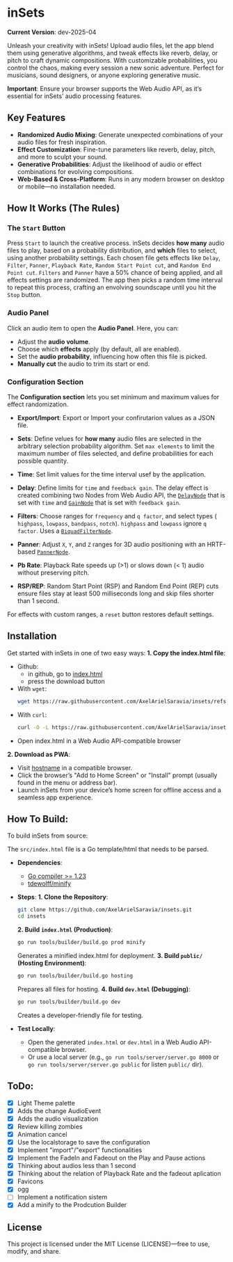 # inSets
**Current Version**: dev-2025-04

Unleash your creativity with inSets! Upload audio files, let the app blend them
using generative algorithms, and tweak effects like reverb, delay, or pitch to
craft dynamic compositions. With customizable probabilities, you control the
chaos, making every session a new sonic adventure. Perfect for musicians, sound
designers, or anyone exploring generative music.

**Important**: Ensure your browser supports the Web Audio API, as it’s essential
for inSets’ audio processing features.

## Key Features
* **Randomized Audio Mixing**: Generate unexpected combinations of your audio
files for fresh inspiration.
* **Effect Customization**: Fine-tune parameters like reverb, delay, pitch, and more to sculpt your sound.
* **Generative Probabilities**: Adjust the likelihood of audio or effect combinations for evolving compositions.
* **Web-Based & Cross-Platform**: Runs in any modern browser on desktop or mobile—no installation needed.


## How It Works (The Rules)

### The `Start` Button
Press `Start` to launch the creative process. inSets decides **how many** audio
files to play, based on a probability distribution, and **which** files to
select, using another probability settings. Each chosen file gets effects like
`Delay`, `Filter`, `Panner`, `Playback Rate`, `Random Start Point cut`, and
`Random End Point cut`. `Filters` and `Panner` have a 50% chance of being
applied, and all effects settings are randomized. The app then picks a random
time interval to repeat this process, crafting an envolving soundscape until you
hit the `Stop` button.

### Audio Panel
Click an audio item to open the **Audio Panel**. Here, you can:
* Adjust the **audio volume**.
* Choose which **effects** apply (by default, all are enabled).
* Set the **audio probability**, influencing how often this file is picked.
* **Manually cut** the audio to trim its start or end.

### Configuration Section
The **Configuration section** lets you set minimum and maximum values for effect
randomization.

* **Export/Import**: Export or Import your confirutarion values as a JSON file.

* **Sets**: Define velues for **how many** audio files are selected in the
arbitrary selection probability algorithm. Set `max elements` to limit the
maximum number of files selected, and define probabilities for each possible
quantity.

* **Time**: Set limit values for the time interval usef by the application.

* **Delay**: Define limits for `time` and `feedback gain`. The delay effect is
created combining two Nodes from Web Audio API, the [`DelayNode`](https://developer.mozilla.org/en-US/docs/Web/API/DelayNode)
that is set with `time` and [`GainNode`](https://developer.mozilla.org/en-US/docs/Web/API/GainNode)
that is set with `feedback gain`.

* **Filters**: Choose ranges for `frequency` and `q factor`, and select types (
`highpass`, `lowpass`, `bandpass`, `notch`). `highpass` and `lowpass` ignore
`q factor`. Uses a [`BiquadFilterNode`](https://developer.mozilla.org/en-US/docs/Web/API/BiquadFilterNode).

* **Panner**: Adjust `X`, `Y`, and `Z` ranges for 3D audio positioning with an
HRTF-based [`PannerNode`](https://developer.mozilla.org/en-US/docs/Web/API/PannerNode).

* **Pb Rate**: Playback Rate speeds up (>1) or slows down (< 1) audio without
preserving pitch.

* **RSP/REP**: Random Start Point (RSP) and Random End Point (REP) cuts ensure
files stay at least 500 milliseconds long and skip files shorter than 1 second.

For effects with custom ranges, a `reset` button restores default settings.

## Installation
Get started with inSets in one of two easy ways:
**1. Copy the index.html file**:
 * Github:
    - in github, go to [index.html](https://github.com/AxelArielSaravia/insets/blob/main/index.html)
    - press the download button
 * With `wget`:
    ```sh
    wget https://raw.githubusercontent.com/AxelArielSaravia/insets/refs/heads/main/index.html -O index.html
    ```
 * With `curl`:
    ```sh
    curl -O -L https://raw.githubusercontent.com/AxelArielSaravia/insets/refs/heads/main/index.html
    ```
 * Open index.html in a Web Audio API-compatible browser

**2. Download as PWA**:
 * Visit [hostname]() in a compatible browser.
 * Click the browser’s "Add to Home Screen" or "Install" prompt (usually found in the menu or address bar).
 * Launch inSets from your device’s home screen for offline access and a seamless app experience.


## How To Build:
To build inSets from source:

The `src/index.html` file is a Go template/html that needs to be parsed.

 * **Dependencies**:
    - [Go compiler >= 1.23](https://go.dev/)
    - [tdewolff/minify](https://github.com/tdewolff/minify)

 * **Steps**:
    **1. Clone the Repository**:
    ```sh
    git clone https://github.com/AxelArielSaravia/insets.git
    cd insets
    ```
    **2. Build `index.html` (Production)**:
    ```sh
    go run tools/builder/build.go prod minify
    ```
    Generates a minified index.html for deployment.
    **3. Build `public/` (Hosting Environment)**:
    ```sh
    go run tools/builder/build.go hosting
    ```
    Prepares all files for hosting.
    **4. Build `dev.html` (Debugging)**:
    ```sh
    go run tools/builder/build.go dev
    ```
    Creates a developer-friendly file for testing.

 * **Test Locally**:
    - Open the generated `index.html` or `dev.html` in a Web Audio API-compatible browser.
    - Or use a local server (e.g., `go run tools/server/server.go 8000` or `go run tools/server/server.go public` for listen `public/` dir).

## ToDo:
* [x] Light Theme palette
* [x] Adds the change AudioEvent
* [x] Adds the audio visualization
* [x] Review killing zombies
* [x] Animation cancel
* [x] Use the localstorage to save the configuration
* [x] Implement "import"/"export" functionalities
* [x] Implement the FadeIn and Fadeout on the Play and Pause actions
* [x] Thinking about audios less than 1 second
* [x] Thinking about the relation of Playback Rate and the fadeout aplication
* [x] Favicons
* [x] ogg
* [ ] Implement a notification sistem
* [x] Add a minify to the Prodcution Builder

## License
This project is licensed under the MIT License (LICENSE)—free to use, modify, and share.

